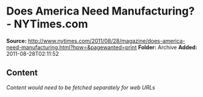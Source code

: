 # Does America Need Manufacturing? - NYTimes.com

**Source:** http://www.nytimes.com/2011/08/28/magazine/does-america-need-manufacturing.html?hpw=&pagewanted=print
**Folder:** Archive
**Added:** 2011-08-28T02:11:52




## Content
*Content would need to be fetched separately for web URLs*
